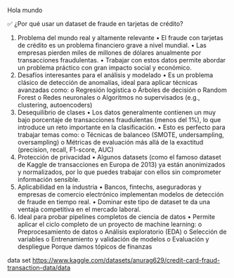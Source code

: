 Hola mundo


✅ ¿Por qué usar un dataset de fraude en tarjetas de crédito?
1. Problema del mundo real y altamente relevante
•	El fraude con tarjetas de crédito es un problema financiero grave a nivel mundial.
•	Las empresas pierden miles de millones de dólares anualmente por transacciones fraudulentas.
•	Trabajar con estos datos permite abordar un problema práctico con gran impacto social y económico.
2. Desafíos interesantes para el análisis y modelado
•	Es un problema clásico de detección de anomalías, ideal para aplicar técnicas avanzadas como:
o	Regresión logística
o	Árboles de decisión
o	Random Forest
o	Redes neuronales
o	Algoritmos no supervisados (e.g., clustering, autoencoders)
3. Desequilibrio de clases
•	Los datos generalmente contienen un muy bajo porcentaje de transacciones fraudulentas (menos del 1%), lo que introduce un reto importante en la clasificación.
•	Esto es perfecto para trabajar temas como:
o	Técnicas de balanceo (SMOTE, undersampling, oversampling)
o	Métricas de evaluación más allá de la exactitud (precision, recall, F1-score, AUC)
4. Protección de privacidad
•	Algunos datasets (como el famoso dataset de Kaggle de transacciones en Europa de 2013) ya están anonimizados y normalizados, por lo que puedes trabajar con ellos sin comprometer información sensible.
5. Aplicabilidad en la industria
•	Bancos, fintechs, aseguradoras y empresas de comercio electrónico implementan modelos de detección de fraude en tiempo real.
•	Dominar este tipo de dataset te da una ventaja competitiva en el mercado laboral.
6. Ideal para probar pipelines completos de ciencia de datos
•	Permite aplicar el ciclo completo de un proyecto de machine learning:
o	Preprocesamiento de datos
o	Análisis exploratorio (EDA)
o	Selección de variables
o	Entrenamiento y validación de modelos
o	Evaluación y despliegue
Porque damos tópicos de finanzas


data set https://www.kaggle.com/datasets/anurag629/credit-card-fraud-transaction-data/data